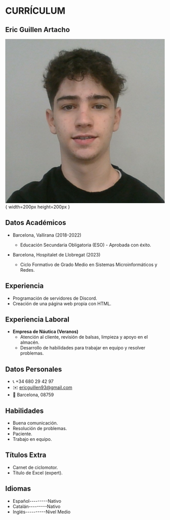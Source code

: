 # CURRÍCULUM
## Eric Guillen Artacho
<img src="https://github.com/EricGuillen93/EricGuillen93.github.io/blob/main/foto%20eric.png">{ width=200px height=200px }
## Datos Académicos
- Barcelona, Vallirana (2018-2022)
  - Educación Secundaria Obligatoria (ESO) - Aprobada con éxito.

- Barcelona, Hospitalet de Llobregat (2023)
  - Ciclo Formativo de Grado Medio en Sistemas Microinformáticos y Redes.

## Experiencia
- Programación de servidores de Discord.
- Creación de una página web propia con HTML.

## Experiencia Laboral
- **Empresa de Náutica (Veranos)**
  - Atención al cliente, revisión de balsas, limpieza y apoyo en el almacén.
  - Desarrollo de habilidades para trabajar en equipo y resolver problemas.

## Datos Personales

- 📞 +34 680 29 42 97
- ✉️ ericguillen93@gmail.com
- 📍 Barcelona, 08759


## Habilidades
- Buena comunicación.
- Resolución de problemas.
- Paciente.
- Trabajo en equipo.

## Títulos Extra
- Carnet de ciclomotor.
- Título de Excel (expert).

## Idiomas
- Español---------Nativo
- Catalán---------Nativo
- Inglés----------Nivel Medio

